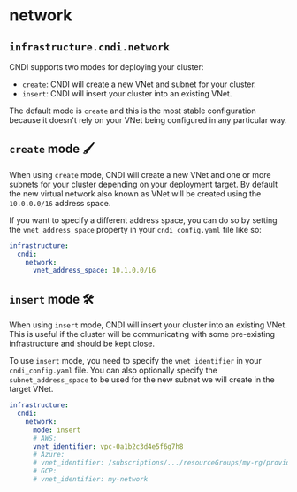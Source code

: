 # network

## `infrastructure.cndi.network`

CNDI supports two modes for deploying your cluster:

- `create`: CNDI will create a new VNet and subnet for your cluster.
- `insert`: CNDI will insert your cluster into an existing VNet.

The default mode is `create` and this is the most stable configuration because
it doesn't rely on your VNet being configured in any particular way.

## `create` mode 🖌️

When using `create` mode, CNDI will create a new VNet and one or more subnets
for your cluster depending on your deployment target. By default the new virtual
network also known as VNet will be created using the `10.0.0.0/16` address
space.

If you want to specify a different address space, you can do so by setting the
`vnet_address_space` property in your `cndi_config.yaml` file like so:

```yaml
infrastructure:
  cndi:
    network:
      vnet_address_space: 10.1.0.0/16
```

## `insert` mode 🛠️

When using `insert` mode, CNDI will insert your cluster into an existing VNet.
This is useful if the cluster will be communicating with some pre-existing
infrastructure and should be kept close.

To use `insert` mode, you need to specify the `vnet_identifier` in your
`cndi_config.yaml` file. You can also optionally specify the
`subnet_address_space` to be used for the new subnet we will create in the
target VNet.

```yaml
infrastructure:
  cndi:
    network:
      mode: insert
      # AWS:
      vnet_identifier: vpc-0a1b2c3d4e5f6g7h8
      # Azure:
      # vnet_identifier: /subscriptions/.../resourceGroups/my-rg/providers/Microsoft.Network/virtualNetworks/my-vnet
      # GCP:
      # vnet_identifier: my-network
```
